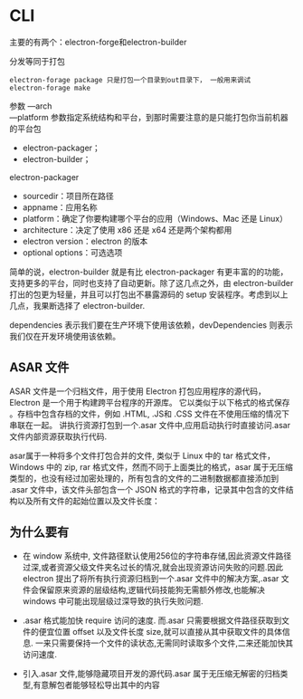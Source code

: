 # CLI

主要的有两个：electron-forge和electron-builder

分发等同于打包

```JS
electron-forage package 只是打包一个目录到out目录下， 一般用来调试
electron-forage make 
```

参数 —arch  
—platform 参数指定系统结构和平台，到那时需要注意的是只能打包你当前机器的平台包

* electron-packager；
* electron-builder；

electron-packager <sourcedir> <appname> <platform> <architecture> <electron version> <optional options>

* sourcedir：项目所在路径
* appname：应用名称
* platform：确定了你要构建哪个平台的应用（Windows、Mac 还是 Linux）
* architecture：决定了使用 x86 还是 x64 还是两个架构都用
* electron version：electron 的版本
* optional options：可选选项

简单的说，electron-builder 就是有比 electron-packager 有更丰富的的功能，支持更多的平台，同时也支持了自动更新。除了这几点之外，由 electron-builder 打出的包更为轻量，并且可以打包出不暴露源码的 setup 安装程序。考虑到以上几点，我果断选择了 electron-builder.

dependencies 表示我们要在生产环境下使用该依赖，devDependencies 则表示我们仅在开发环境使用该依赖。

## ASAR 文件

ASAR 文件是一个归档文件，用于使用 Electron 打包应用程序的源代码，Electron 是一个用于构建跨平台程序的开源库。 它以类似于以下格式的格式保存 。存档中包含存档的文件，例如 .HTML, .JS和 .CSS 文件在不使用压缩的情况下串联在一起。
讲执行资源打包到一个.asar 文件中,应用启动执行时直接访问.asar 文件内部资源获取执行代码.

asar属于一种将多个文件打包合并的文件, 类似于 Linux 中的 tar 格式文件，Windows 中的 zip, rar 格式文件，然而不同于上面类比的格式，asar 属于无压缩类型的，也没有经过加密处理的，所有包含的文件的二进制数据都直接添加到 .asar 文件中，该文件头部包含一个 JSON 格式的字符串，记录其中包含的文件结构以及所有文件的起始位置以及文件长度：

## 为什么要有

* 在 window 系统中, 文件路径默认使用256位的字符串存储,因此资源文件路径过深,或者资源父级文件夹名过长的情况,就会出现资源访问失败的问题.因此 electron 提出了将所有执行资源归档到一个.asar 文件中的解决方案,.asar 文件会保留原来资源的层级结构,逻辑代码技能狗无需额外修改,也能解决 windows 中可能出现层级过深导致的执行失败问题.

* .asar 格式能加快 require 访问的速度. 而.asar 只需要根据文件路径获取到文件的便宜位置 offset 以及文件长度 size,就可以直接从其中获取文件的具体信息. 一来只需要保持一个文件的读状态,无需同时读取多个文件,二来还能加快其访问速度.

* 引入.asar 文件,能够隐藏项目开发的源代码.asar 属于无压缩无解密的归档类型,有意解包者能够轻松导出其中的内容
